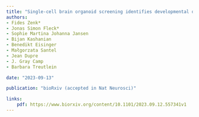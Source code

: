 ```yaml
---
title: "Single-cell brain organoid screening identifies developmental defects in autism"
authors:
- Fides Zenk*
- Jonas Simon Fleck*
- Sophie Martina Johanna Jansen
- Bijan Kashanian
- Benedikt Eisinger
- Małgorzata Santel
- Jean Dupre
- J. Gray Camp
- Barbara Treutlein

date: "2023-09-13"

publication: "bioRxiv (accepted in Nat Neurosci)"

links:
    pdf: https://www.biorxiv.org/content/10.1101/2023.09.12.557341v1
---
```

